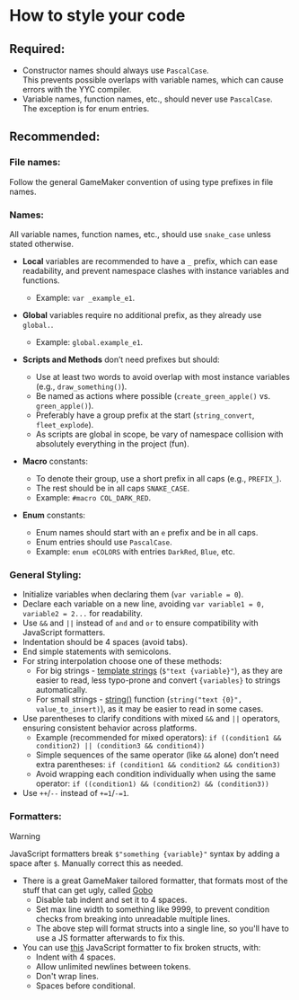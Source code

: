 # How to style your code

## Required:
- Constructor names should always use `PascalCase`.\
  This prevents possible overlaps with variable names, which can cause errors with the YYC compiler.
- Variable names, function names, etc., should never use `PascalCase`.\
  The exception is for enum entries.

## Recommended:

### File names:
Follow the general GameMaker convention of using type prefixes in file names.

### Names:
All variable names, function names, etc., should use `snake_case` unless stated otherwise.

- **Local** variables are recommended to have a `_` prefix, which can ease readability, and prevent namespace clashes with instance variables and functions.
  - Example: `var _example_e1`.

- **Global** variables require no additional prefix, as they already use `global.`.
  - Example: `global.example_e1`.

- **Scripts and Methods** don’t need prefixes but should:
  - Use at least two words to avoid overlap with most instance variables (e.g., `draw_something()`).
  - Be named as actions where possible (`create_green_apple()` vs. `green_apple()`).
  - Preferably have a group prefix at the start (`string_convert`, `fleet_explode`).
  - As scripts are global in scope, be vary of namespace collision with absolutely everything in the project (fun).

- **Macro** constants:
  - To denote their group, use a short prefix in all caps (e.g., `PREFIX_`).
  - The rest should be in all caps `SNAKE_CASE`.
  - Example: `#macro COL_DARK_RED`.

- **Enum** constants:
  - Enum names should start with an `e` prefix and be in all caps.
  - Enum entries should use `PascalCase`.
  - Example: `enum eCOLORS` with entries `DarkRed`, `Blue`, etc.

### General Styling:
- Initialize variables when declaring them (`var variable = 0`).
- Declare each variable on a new line, avoiding `var variable1 = 0, variable2 = 2...` for readability.
- Use `&&` and `||` instead of `and` and `or` to ensure compatibility with JavaScript formatters.
- Indentation should be 4 spaces (avoid tabs).
- End simple statements with semicolons.
- For string interpolation choose one of these methods: 
  - For big strings - [template strings](https://manual.gamemaker.io/beta/en/index.htm#t=GameMaker_Language%2FGML_Reference%2FStrings%2FStrings.htm) (`$"text {variable}"`), as they are easier to read, less typo-prone and convert `{variables}` to strings automatically.
  - For small strings - [string()](https://manual.gamemaker.io/lts/en/GameMaker_Language/GML_Reference/Strings/string.htm) function (`string("text {0}", value_to_insert)`), as it may be easier to read in some cases.
- Use parentheses to clarify conditions with mixed `&&` and `||` operators, ensuring consistent behavior across platforms.
  - Example (recommended for mixed operators): `if ((condition1 && condition2) || (condition3 && condition4))`
  - Simple sequences of the same operator (like `&&` alone) don’t need extra parentheses: `if (condition1 && condition2 && condition3)`
  - Avoid wrapping each condition individually when using the same operator: `if ((condition1) && (condition2) && (condition3))`
- Use `++`/`--` instead of `+=1`/`-=1`.

### Formatters:
> [!WARNING]
> JavaScript formatters break `$"something {variable}"` syntax by adding a space after `$`. Manually correct this as needed.

- There is a great GameMaker tailored formatter, that formats most of the stuff that can get ugly, called [Gobo](https://github.com/Pizzaandy/Gobo/)
  - Disable tab indent and set it to 4 spaces.
  - Set max line width to something like 9999, to prevent condition checks from breaking into unreadable multiple lines.
  - The above step will format structs into a single line, so you'll have to use a JS formatter afterwards to fix this.
- You can use [this](https://beautifier.io/) JavaScript formatter to fix broken structs, with:
  - Indent with 4 spaces.
  - Allow unlimited newlines between tokens.
  - Don't wrap lines.
  - Spaces before conditional.
